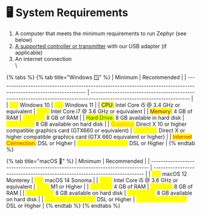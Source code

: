 # 🖥️ System Requirements

1. A computer that meets the minimum requirements to run Zephyr (see below)
2. [A supported controller or transmitter](supported-controllers.md) with our USB adapter (if applicable)
3. An internet connection\
   \


{% tabs %}
{% tab title="Windows 🪟" %}
| Minimum                                                                                                            | Recommended                                                                                                             |
| ------------------------------------------------------------------------------------------------------------------ | ----------------------------------------------------------------------------------------------------------------------- |
| <mark style="color:yellow;">OS:</mark>  Windows 10                                                                 | <mark style="color:yellow;">OS:</mark> Windows 11                                                                       |
| <mark style="color:blue;">CPU:</mark> Intel Core i5 @ 3.4 GHz or equivalent                                        | <mark style="color:yellow;">CPU:</mark> Intel Core i7 @ 3.6 GHz or equivalent                                           |
| <mark style="color:purple;">Memory:</mark> 4 GB of RAM                                                             | <mark style="color:yellow;">Memory:</mark> 8 GB of RAM                                                                  |
| <mark style="color:green;">Hard Drive:</mark> 8 GB available in hard disk                                          | <mark style="color:yellow;">Hard Drive:</mark> 8 GB available on hard disk                                              |
| <mark style="color:orange;">Graphics:</mark> Direct X 10 or higher compatible graphics card (GTX660 or equivalent) | <mark style="color:yellow;">Graphics:</mark> Direct X or higher compatible graphics card (GTX 660 equivalent or higher) |
| <mark style="color:red;">Internet Connection:</mark> DSL or Higher                                                 | <mark style="color:yellow;">Internet Connection:</mark> DSL or Higher                                                   |
{% endtab %}

{% tab title="macOS 🍎" %}
| Minimum                                                                       | Recommended                                                                |
| ----------------------------------------------------------------------------- | -------------------------------------------------------------------------- |
| <mark style="color:yellow;">OS:</mark> macOS 12 Monterey                      | <mark style="color:yellow;">OS:</mark> macOS 14 Sonoma                     |
| <mark style="color:yellow;">CPU:</mark> Intel Core i5 @ 3.6 GHz or equivalent | <mark style="color:yellow;">CPU:</mark> M1 or Higher                       |
| <mark style="color:yellow;">Memory:</mark> 4 GB of RAM                        | <mark style="color:yellow;">Memory:</mark> 8 GB of RAM                     |
| <mark style="color:yellow;">Hard Drive:</mark> 8 GB available on hard disk    | <mark style="color:yellow;">Hard Drive:</mark> 8 GB available on hard disk |
| <mark style="color:yellow;">Internet Connection:</mark> DSL or Higher         | <mark style="color:yellow;">Internet Connection:</mark> DSL or Higher      |
{% endtab %}
{% endtabs %}
